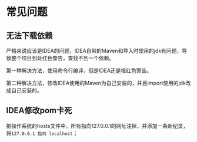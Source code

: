 # 常见问题

## 无法下载依赖

严格来说应该是IDEA的问题，IDEA自带的Maven和导入时使用的jdk有问题，导致整个项目到处红色警告，查找不到一个依赖。

第一种解决方法，使用命令行编译，但是IDEA还是报红色警告。

第二种解决方法，修改IDEA使用的Maven为自己安装的，并且import使用的jdk改成自己安装的。

## IDEA修改pom卡死

把操作系统的hosts文件中，所有指向127.0.0.1的网址注掉，并添加一条新纪录，将`127.0.0.1 指向 localhost`；

